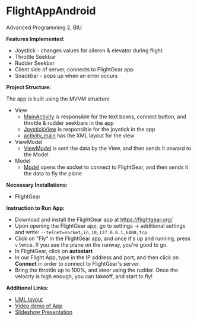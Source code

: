 # FlightAppAndroid
Advanced Programming 2, BIU

**Features Implemented:**
* Joystick - changes values for aileron & elevator during flight
* Throttle Seekbar
* Rudder Seekbar
* Client side of server, connects to FlightGear app
* Snackbar - pops up when an error occurs

**Project Structure:**

 The app is built using the MVVM structure 
* View
   * [MainActivity](https://github.com/tashmanr/FlightAppAndroid/blob/master/app/src/main/java/com/example/flightappandroid/MainActivity.kt) is responsible for the text boxes, connect button, and throttle & rudder seekbars in the app 
   * [JoystickView](https://github.com/tashmanr/FlightAppAndroid/blob/master/app/src/main/java/com/example/flightappandroid/JoystickView.kt) is responsible for the joystick in the app
   * [activity_main](https://github.com/tashmanr/FlightAppAndroid/blob/master/app/src/main/res/layout/activity_main.xml) has the XML layout for the view
* ViewModel
   *  [ViewModel](https://github.com/tashmanr/FlightAppAndroid/blob/master/app/src/main/java/com/example/flightappandroid/ViewModel.kt) is sent the data by the View, and then sends it onward to the Model 
* Model
   *  [Model](https://github.com/tashmanr/FlightAppAndroid/blob/master/app/src/main/java/com/example/flightappandroid/Model.kt) opens the socket to connect to FlightGear, and then sends it the data to fly the plane 

**Necessary Installations:**
* FlightGear

**Instruction to Run App:**
* Download and install the FlightGear app at https://flightgear.org/
* Upon opening the FlightGear app, go to settings -> additional settings and write: `--telnet=socket,in,10,127.0.0.1,6400,tcp`
* Click on "Fly" in the FlightGear app, and once it's up and running, press `v` twice. If you see the plane on the runway, you're good to go.
* In FlightGear, click on **autostart**
* In our Flight App, type in the IP address and port, and then click on **Connect** in order to connect to FlightGear's server. 
* Bring the throttle up to 100%, and steer using the rudder. Once the velocity is high enough, you can takeoff, and start to fly! 

**Additional Links:**
* [UML layout](https://github.com/tashmanr/FlightAppAndroid/blob/master/UML.PNG)
* [Video demo of App](https://www.youtube.com/watch?v=xQxl0ETFUVo&ab_channel=BeccaTashman)
* [Slideshow Presentation](https://docs.google.com/presentation/d/1dpai5XFRa9HcAePZ2lzK913c3tnLR4JPuBFFtG4n6cs/edit?usp=sharing)
